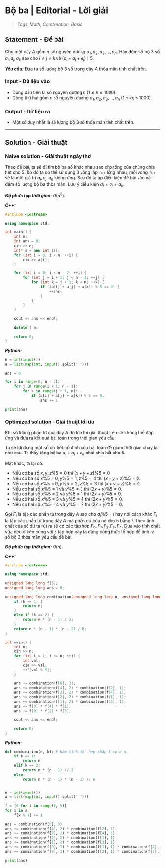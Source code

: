 
# Bộ ba | Editorial - Lời giải

> *Tags: Math, Combination, Basic*

## Statement - Đề bài

Cho một dãy $A$ gồm $n$ số nguyên dương $a_1, a_2, a_3, \ldots, a_n$. Hãy đếm số bộ $3$ số $a_i, a_j, a_k$ sao cho $i \neq j \neq k$ và $(a_i + a_j + a_j) \mid 5$.

***Yêu cầu:*** Đưa ra số lượng bộ $3$ số trong dãy $A$ thỏa mãn tính chất trên.

### Input - Dữ liệu vào

- Dòng đầu tiên là số nguyên dương $n \; (1 \le n \le 1000)$.
- Dòng thứ hai gồm $n$ số nguyên dương $a_1, a_2, a_3, \ldots, a_n \; (1 \le a_i \le 1000)$.

### Output - Dữ liệu ra

- Một số duy nhất là số lượng bộ $3$ số thỏa mãn tính chất trên.

---

## Solution - Giải thuật

### Naive solution - Giải thuật ngây thơ

Theo đề bài, ta sẽ đi tìm bộ ba số khác nhau sao cho tổng của chúng chia hết cho $5$. Do đó ta có thể sử dụng $3$ vòng lặp `for` lồng nhau, mỗi vòng `for` sẽ là một giá trị $a_i, a_j, a_k$ tương ứng. Sau đó ta áp điều kiện đề bài vào và đếm số lượng bộ ba thỏa mãn. Lưu ý điều kiện $a_i \neq a_j \neq a_k$.

***Độ phức tạp thời gian:*** $O(n^3)$.

***C++:***

```cpp
#include <iostream>

using namespace std;

int main() {
    int n;
    int ans = 0;
    cin >> n;
    int* a = new int [n];
    for (int i = 0; i < n; ++i) {
        cin >> a[i];
    }

    for (int i = 0; i < n - 2; ++i) {
        for (int j = i + 1; j < n - 1; ++j) {
            for (int k = j + 1; k < n; ++k) {
                if ((a[i] + a[j] + a[k]) % 5 == 0) {
                    ++ans;
                }
            }
        }
    }

    cout << ans << endl;

    delete[] a;

    return 0;
}
```

***Python:***

```py
n = int(input())
a = list(map(int, input().split(' ')))

ans = 0

for i in range(0, n - 2):
    for j in range(i + 1, n - 1):
        for k in range(j + 1, n):
            if (a[i] + a[j] + a[k]) % 5 == 0:
                ans += 1

print(ans)
```

### Optimized solution - Giải thuật tối ưu

Khi số lượng phần tử của dãy $A$ đủ lớn thì giải thuật trên sẽ không thể đáp ứng và đưa ra kết quả bài toán trong thời gian yêu cầu.

Ta sẽ lợi dụng một số chi tiết cố định của bài toán để giảm thời gian chạy lại như sau. Ta thấy tổng bộ ba $a_i + a_j + a_k$ phải chia hết cho $5$.

Mặt khác, ta lại có:

- Nếu có ba số $x, y, z \% 5 = 0$ thì $(x + y + z) \% 5 = 0$.
- Nếu có ba số $x \% 5 = 0, y \% 5 = 1, z \% 5 = 4$ thì $(x + y + z) \% 5 = 0$.
- Nếu có ba số $x \% 5 = 0, y \% 5 = 2, z \% 5 = 3$ thì $(x + y + z) \% 5 = 0$.
- Nếu có hai số $x \% 5 = 1$ và $y \% 5 = 3$ thì $(2x + y) \% 5 = 0$.
- Nếu có hai số $x \% 5 = 2$ và $y \% 5 = 1$ thì $(2x + y) \% 5 = 0$.
- Nếu có hai số $x \% 5 = 3$ và $y \% 5 = 4$ thì $(2x + y) \% 5 = 0$.
- Nếu có hai số $x \% 5 = 4$ và $y \% 5 = 2$ thì $(2x + y) \% 5 = 0$.

Gọi $F_i$ là tập các phần tử trong dãy $A$ sao cho $a_j \% 5 = i$ hay nói cách khác $F_i$ là tập các phần tử trong dãy $A$ mà phần dư của nó cho $5$ bằng $i$. Theo tính chất của số dư ta rút ra sẽ có các tập hợp $F_0, F_1, F_2, F_3, F_4$. Dựa vào tính chất vừa nêu ở trên cùng với $5$ tập hợp này ta dùng công thức tổ hợp để tính ra số bộ $3$ thỏa mãn yêu cầu đề bài.

***Độ phức tạp thời gian:*** $O(n)$.

***C++:***

```cpp
#include <iostream>

using namespace std;

unsigned long long f[5];
unsigned long long ans = 0;

unsigned long long combination(unsigned long long n, unsigned long long k) {
    if (k == 1) {
        return n;
    }
    else if (k == 2) {
        return n * (n - 1) / 2;
    }
    return n * (n - 1) * (n - 2) / 6;
}

int main() {
    int n;
    cin >> n;
    for (int i = 1; i <= n; ++i) {
        int val;
        cin >> val;
        ++f[val % 5];
    }

    ans += combination(f[0], 3);
    ans += combination(f[4], 2) * combination(f[2], 1);
    ans += combination(f[3], 2) * combination(f[4], 1);
    ans += combination(f[2], 2) * combination(f[1], 1);
    ans += combination(f[1], 2) * combination(f[3], 1);
    ans += f[0] * f[4] * f[1];
    ans += f[0] * f[2] * f[3];

    cout << ans << endl;

    return 0;
}
```

***Python:***

```py
def combination(n, k): # Hàm tính tổ hợp chập k của n.
    if k == 1:
        return n
    elif k == 2:
        return n * (n - 1) // 2
    else:
        return n * (n - 1) * (n - 2) // 6


n = int(input())
a = list(map(int, input().split(' ')))

f = [0 for i in range(0, 5)]
for x in a:
    f[x % 5] += 1

ans = combination(f[0], 3)
ans += combination(f[4], 2) * combination(f[2], 1)
ans += combination(f[3], 2) * combination(f[4], 1)
ans += combination(f[2], 2) * combination(f[1], 1)
ans += combination(f[1], 2) * combination(f[3], 1)
ans += combination(f[0], 1) * combination(f[1], 1) * combination(f[4], 1);
ans += combination(f[0], 1) * combination(f[2], 1) * combination(f[3], 1);

print(ans)
```
